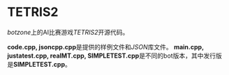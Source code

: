# TETRIS2

*botzone*上的AI比赛游戏*TETRIS2*开源代码。

**code.cpp, jsoncpp.cpp**是提供的样例文件和*JSON*库文件。
**main.cpp, justatest.cpp, realMT.cpp, SIMPLETEST.cpp**是不同的bot版本，其中发行版是**SIMPLETEST.cpp**。


